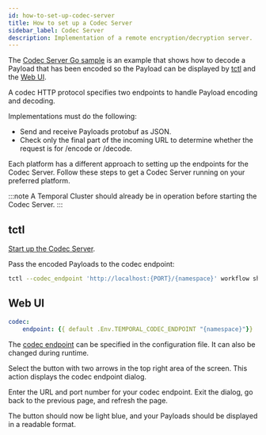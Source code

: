 ```yaml
---
id: how-to-set-up-codec-server
title: How to set up a Codec Server
sidebar_label: Codec Server
description: Implementation of a remote encryption/decryption server.
---
```


The [Codec Server Go sample](https://github.com/temporalio/samples-go/tree/main/codec-server) is an example that shows how to decode a Payload that has been encoded so the Payload can be displayed by [tctl](/tctl) and the [Web UI](/web-ui/how-to-use-a-list-filter-in-the-temporal-web-ui).

A codec HTTP protocol specifies two endpoints to handle Payload encoding and decoding.

Implementations must do the following:

- Send and receive Payloads protobuf as JSON.
- Check only the final part of the incoming URL to determine whether the request is for /encode or /decode.

Each platform has a different approach to setting up the endpoints for the Codec Server. Follow these steps to get a Codec Server running on your preferred platform.

:::note
A Temporal Cluster should already be in operation before starting the Codec Server.
:::

## tctl

[Start up the Codec Server](https://github.com/temporalio/samples-go/tree/main/codec-server).

Pass the encoded Payloads to the codec endpoint:

```bash
tctl --codec_endpoint 'http://localhost:{PORT}/{namespace}' workflow show --wid codecserver_workflowID
```

## Web UI

```yaml
codec:
    endpoint: {{ default .Env.TEMPORAL_CODEC_ENDPOINT "{namespace}"}}
```

The [codec endpoint](/references/ui-configuration#codec) can be specified in the configuration file. It can also be changed during runtime.

Select the button with two arrows in the top right area of the screen.
This action displays the codec endpoint dialog.

Enter the URL and port number for your codec endpoint.
Exit the dialog, go back to the previous page, and refresh the page.

The button should now be light blue, and your Payloads should be displayed in a readable format.

